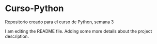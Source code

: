 # Curso-Python
Repositorio creado para el curso de Python, semana 3

I am editing the README file. Adding some more details about the project description.
